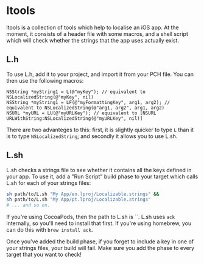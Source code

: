 ltools
======

ltools is a collection of tools which help to localise an iOS app.  At the moment, it consists of a header file with some macros, and a shell script which will check whether the strings that the app uses actually exist.

L.h
---

To use L.h, add it to your project, and import it from your PCH file.  You can then use the following macros:

```ObjC
NSString *myString1 = L(@"myKey"); // equivalent to NSLocalizedString(@"myKey", nil)
NSString *myString1 = LF(@"myFormattingKey", arg1, arg2); // equivalent to NSLocalizedString(@"arg1, arg2", arg1, arg2)
NSURL *myURL = LU(@"myURLKey"); // equivalent to [NSURL URLWithString:NSLocalizedString(@"myURLKey", nil)]
```

There are two advanteges to this: first, it is slightly quicker to type `L` than it is to type `NSLocalizedString`; and secondly it allows you to use L.sh.

L.sh
----

L.sh checks a strings file to see whether it contains all the keys defined in your app.  To use it, add a "Run Script" build phase to your target which calls L.sh for each of your strings files:

```sh
sh path/to/L.sh "My App/en.lproj/Localizable.strings" &&
sh path/to/L.sh "My App/pt.lproj/Localizable.strings"
# ... and so on.
```

If you're using CocoaPods, then the path to L.sh is ``.  L.sh uses `ack` internally, so you'll need to install that first.  If you're using homebrew, you can do this with `brew install ack`.

Once you've added the build phase, if you forget to include a key in one of your strings files, your build will fail.  Make sure you add the phase to every target that you want to check!


